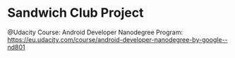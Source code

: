 # Sandwich Club Project 
@Udacity Course: Android Developer Nanodegree Program:
https://eu.udacity.com/course/android-developer-nanodegree-by-google--nd801